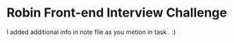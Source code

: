 # Robin Front-end Interview Challenge

I added additional info  in note file as you metion in task . :)
